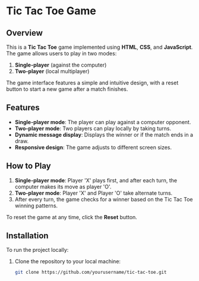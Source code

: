 # Tic Tac Toe Game

## Overview
This is a **Tic Tac Toe** game implemented using **HTML**, **CSS**, and **JavaScript**. The game allows users to play in two modes: 
1. **Single-player** (against the computer)
2. **Two-player** (local multiplayer)

The game interface features a simple and intuitive design, with a reset button to start a new game after a match finishes.

## Features
- **Single-player mode**: The player can play against a computer opponent.
- **Two-player mode**: Two players can play locally by taking turns.
- **Dynamic message display**: Displays the winner or if the match ends in a draw.
- **Responsive design**: The game adjusts to different screen sizes.

## How to Play
1. **Single-player mode**: Player 'X' plays first, and after each turn, the computer makes its move as player 'O'.
2. **Two-player mode**: Player 'X' and Player 'O' take alternate turns.
3. After every turn, the game checks for a winner based on the Tic Tac Toe winning patterns.

To reset the game at any time, click the **Reset** button.

## Installation
To run the project locally:

1. Clone the repository to your local machine:
   ```bash
   git clone https://github.com/yourusername/tic-tac-toe.git
